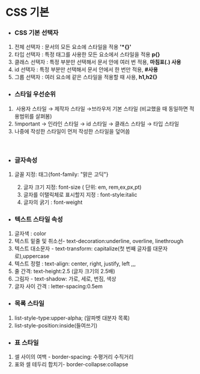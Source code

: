 # CSS 기본



- ###  CSS 기본 선택자

1. 전체 선택자 : 문서의 모든 요소에 스타일을 적용 **'*{}'**
2. 타입 선택자 : 특정 태그를 사용한 모든 요소에서 스타일을 적용 **p{}**
3. 클래스 선택자 : 특정 부분만 선택해서 문서 안에 여러 번 적용, **마침표(.) 사용**
4. id 선택자 : 특정 부분만 선택해서 문서 안에서 한 번만 적용, **#사용**
5. 그룹 선택자 : 여러 요소에 같은 스타일을 적용할 때 사용, **h1,h2{}**






- ### 스타일 우선순위

1. ​	사용자 스타일 → 제작자 스타일 →브라우저 기본 스타일 (비교했을 때 동일하면 적용범위를 살펴봄)
2. !important → 인라인 스타일 → id 스타일 → 클래스 스타일 → 타입 스타일 
3. 나중에 작성한 스타일이 먼저 작성한 스타일을 덮어씀

​	



- ### 글자속성

1. 글꼴 지정: 태그{font-family: "맑은 고딕"}

	2. 글자 크기 지정: font-size ( 단위: em, rem,ex,px,pt)
	2. 글자를 이탤릭체로 표시할지 지정 : font-style:italic
	2. 글자의 굵기 : font-weight





- ### 텍스트 스타일 속성

1. 글자색 : color
2. 텍스트 밑줄 및 취소선- text-decoration:underline, overline, linethrough
3. 텍스트 대소문자 - text-transform: capitalize(첫 번째 글자를 대문자로),uppercase
4. 텍스트 정렬 : text-align: center, right, justify, left ,,,
5. 줄 간격: text-height:2.5 (글자 크기의 2.5배)
6. 그림자 - text-shadow: 가로, 세로, 번짐, 색상
7. 글자 사이 간격 : letter-spacing:0.5em





- ### 목록 스타일

1. list-style-type:upper-alpha;  (알파벳 대분자 목록)
2. list-style-position:inside(들여쓰기)





- ### 표 스타일 

1. 셀 사이의 여백 - border-spacing: 수평거리 수직거리
2. 표와 셀 테두리 합치기- border-collapse:collapse

